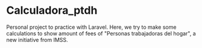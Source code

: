 # Calculadora_ptdh
Personal project to practice with Laravel. Here, we try to make some calculations to show amount of fees of "Personas trabajadoras del hogar", a new initiative from IMSS.
